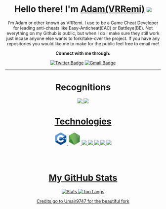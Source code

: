 <h1 align="center">Hello there! I'm <a href="https://vrremi.xyz" target="_blank">Adam(VRRemi)</a> <img
src="https://media.giphy.com/media/mA28dHGEU8Us36wEYJ/giphy.gif" height="32" /></h1> 
<div align="center">
  <div align="center">
  <p>I'm Adam or other known as VRRemi. I use to be a Game Cheat Developer for leading anti-cheats like Easy-Anticheat(EAC) or Battleye(BE). Not everything on my Github is public, but when I do I make sure they still work just incase anyone else wants to fork/take-over the project. If you have any repositories you would like me to make for the public feel free to email me!</p>

  <p><b>Connect with me through:</b></p>
  
[![Twitter Badge](https://img.shields.io/badge/-@VRRemii-blue?style=flat-square&logo=twitter&logoColor=white&link=https://twitter.com/VRRemii)](https://twitter.com/VRRemii)
[![Gmail Badge](https://img.shields.io/badge/-business@vrremi.xyz-c14438?style=flat-square&logo=Gmail&logoColor=white&link=mailto:business@vrremi.xyz)](mailto:business@vrremi.xyz)

<hr>
    
  <h1>Recognitions</h1>

<a href="https://vrremi.xyz" target="_blank"> <img height="100" src="https://unknowncheats.me/w/images/2/20/EAC.jpg">
<img height="100" src="https://unknowncheats.me/w/images/6/62/Battleye2.png">
    
  <h1>Technologies</h1>

<img height="40" src="https://raw.githubusercontent.com/github/explore/80688e429a7d4ef2fca1e82350fe8e3517d3494d/topics/cpp/cpp.png">                            
<img height="40" src="https://raw.githubusercontent.com/github/explore/80688e429a7d4ef2fca1e82350fe8e3517d3494d/topics/nodejs/nodejs.png">                                               
<img height="40" src="https://seeklogo.com/images/C/css3-logo-8724075274-seeklogo.com.png">                                                                         
<img height="40" src="https://external-content.duckduckgo.com/iu/?u=http%3A%2F%2F3.bp.blogspot.com%2F-PTty3CfTGnA%2FTpZOEjTQ_WI%2FAAAAAAAAAeo%2FKeKt_D5X2xo%2Fs1600%2Fjs.jpg&f=1&nofb=1">                                                                             
<img height ="40" src="https://external-content.duckduckgo.com/iu/?u=https%3A%2F%2Fupload.wikimedia.org%2Fwikipedia%2Fcommons%2Fthumb%2F4%2F4c%2FTypescript_logo_2020.svg%2F1200px-Typescript_logo_2020.svg.png&f=1&nofb=1">       
<img height ="40" src="https://external-content.duckduckgo.com/iu/?u=https%3A%2F%2Fclipground.com%2Fimages%2Fpython-logo-png-4.jpg&f=1&nofb=1">                 
<img height ="40" src="https://external-content.duckduckgo.com/iu/?u=https%3A%2F%2Fwww.techbaz.org%2FCourse%2Fimg%2Fcsharp-logo.png&f=1&nofb=1">

<br><br>

  <h1>My GitHub Stats</h1>
  
![Stats](https://github-readme-stats.vercel.app/api?username=VRRemi&show_icons=true&hide_border=true&theme=radical)
![Top Langs](https://github-readme-stats.vercel.app/api/top-langs/?username=VRRemi&theme=radical&layout=compact)
<br>
    
  Credits go to Umair9747 for the beautiful fork
